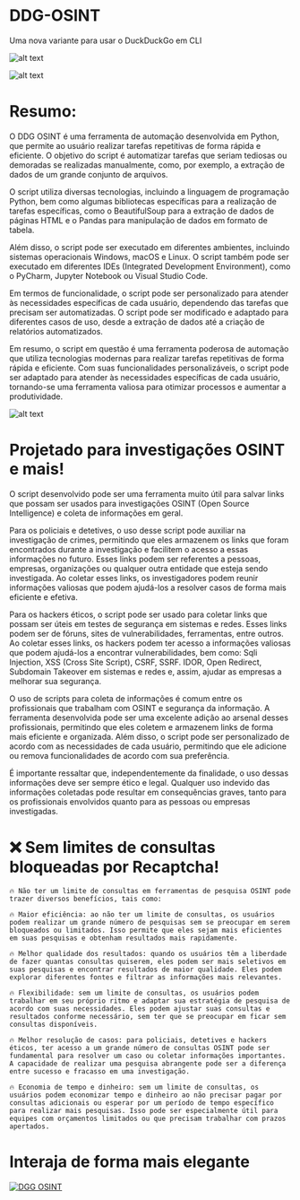# DDG-OSINT
Uma nova variante para usar o DuckDuckGo em CLI

![alt text](https://www.google.com/url?sa=i&url=https%3A%2F%2Fwww.pngegg.com%2Fen%2Fsearch%3Fq%3Dduckduckgo&psig=AOvVaw3QfL5G2-FNKYne48maUInV&ust=1683043469036000&source=images&cd=vfe&ved=0CBEQjRxqFwoTCID5ysC_1P4CFQAAAAAdAAAAABAL)

![alt text](https://i.ibb.co/FDgDcjX/34563457.gif)

# Resumo:
O DDG OSINT é uma ferramenta de automação desenvolvida em Python, que permite ao usuário realizar tarefas repetitivas de forma rápida e eficiente. O objetivo do script é automatizar tarefas que seriam tediosas ou demoradas se realizadas manualmente, como, por exemplo, a extração de dados de um grande conjunto de arquivos.

O script utiliza diversas tecnologias, incluindo a linguagem de programação Python, bem como algumas bibliotecas específicas para a realização de tarefas específicas, como o BeautifulSoup para a extração de dados de páginas HTML e o Pandas para manipulação de dados em formato de tabela.

Além disso, o script pode ser executado em diferentes ambientes, incluindo sistemas operacionais Windows, macOS e Linux. O script também pode ser executado em diferentes IDEs (Integrated Development Environment), como o PyCharm, Jupyter Notebook ou Visual Studio Code.

Em termos de funcionalidade, o script pode ser personalizado para atender às necessidades específicas de cada usuário, dependendo das tarefas que precisam ser automatizadas. O script pode ser modificado e adaptado para diferentes casos de uso, desde a extração de dados até a criação de relatórios automatizados.

Em resumo, o script em questão é uma ferramenta poderosa de automação que utiliza tecnologias modernas para realizar tarefas repetitivas de forma rápida e eficiente. Com suas funcionalidades personalizáveis, o script pode ser adaptado para atender às necessidades específicas de cada usuário, tornando-se uma ferramenta valiosa para otimizar processos e aumentar a produtividade.

![alt text](https://i.ibb.co/924fCjV/Captura-de-tela-2023-05-01-120705.png)

# Projetado para investigações OSINT e mais!

O script desenvolvido pode ser uma ferramenta muito útil para salvar links que possam ser usados para investigações OSINT (Open Source Intelligence) e coleta de informações em geral.

Para os policiais e detetives, o uso desse script pode auxiliar na investigação de crimes, permitindo que eles armazenem os links que foram encontrados durante a investigação e facilitem o acesso a essas informações no futuro. Esses links podem ser referentes a pessoas, empresas, organizações ou qualquer outra entidade que esteja sendo investigada. Ao coletar esses links, os investigadores podem reunir informações valiosas que podem ajudá-los a resolver casos de forma mais eficiente e efetiva.

Para os hackers éticos, o script pode ser usado para coletar links que possam ser úteis em testes de segurança em sistemas e redes. Esses links podem ser de fóruns, sites de vulnerabilidades, ferramentas, entre outros. Ao coletar esses links, os hackers podem ter acesso a informações valiosas que podem ajudá-los a encontrar vulnerabilidades, bem como: Sqli Injection, XSS (Cross Site Script), CSRF, SSRF. IDOR, Open Redirect, Subdomain Takeover em sistemas e redes e, assim, ajudar as empresas a melhorar sua segurança.

O uso de scripts para coleta de informações é comum entre os profissionais que trabalham com OSINT e segurança da informação. A ferramenta desenvolvida pode ser uma excelente adição ao arsenal desses profissionais, permitindo que eles coletem e armazenem links de forma mais eficiente e organizada. Além disso, o script pode ser personalizado de acordo com as necessidades de cada usuário, permitindo que ele adicione ou remova funcionalidades de acordo com sua preferência.

É importante ressaltar que, independentemente da finalidade, o uso dessas informações deve ser sempre ético e legal. Qualquer uso indevido das informações coletadas pode resultar em consequências graves, tanto para os profissionais envolvidos quanto para as pessoas ou empresas investigadas.

# ❌ Sem limites de consultas bloqueadas por Recaptcha!

    🔥 Não ter um limite de consultas em ferramentas de pesquisa OSINT pode trazer diversos benefícios, tais como:

    🔥 Maior eficiência: ao não ter um limite de consultas, os usuários podem realizar um grande número de pesquisas sem se preocupar em serem bloqueados ou limitados. Isso permite que eles sejam mais eficientes em suas pesquisas e obtenham resultados mais rapidamente.

    🔥 Melhor qualidade dos resultados: quando os usuários têm a liberdade de fazer quantas consultas quiserem, eles podem ser mais seletivos em suas pesquisas e encontrar resultados de maior qualidade. Eles podem explorar diferentes fontes e filtrar as informações mais relevantes.

    🔥 Flexibilidade: sem um limite de consultas, os usuários podem trabalhar em seu próprio ritmo e adaptar sua estratégia de pesquisa de acordo com suas necessidades. Eles podem ajustar suas consultas e resultados conforme necessário, sem ter que se preocupar em ficar sem consultas disponíveis.

    🔥 Melhor resolução de casos: para policiais, detetives e hackers éticos, ter acesso a um grande número de consultas OSINT pode ser fundamental para resolver um caso ou coletar informações importantes. A capacidade de realizar uma pesquisa abrangente pode ser a diferença entre sucesso e fracasso em uma investigação.

    🔥 Economia de tempo e dinheiro: sem um limite de consultas, os usuários podem economizar tempo e dinheiro ao não precisar pagar por consultas adicionais ou esperar por um período de tempo específico para realizar mais pesquisas. Isso pode ser especialmente útil para equipes com orçamentos limitados ou que precisam trabalhar com prazos apertados.

# Interaja de forma mais elegante

[![DGG OSINT](https://img.youtube.com/vi/3t2AOiu3b9A/maxresdefault.jpg)](https://www.youtube.com/watch?v=3t2AOiu3b9A)
